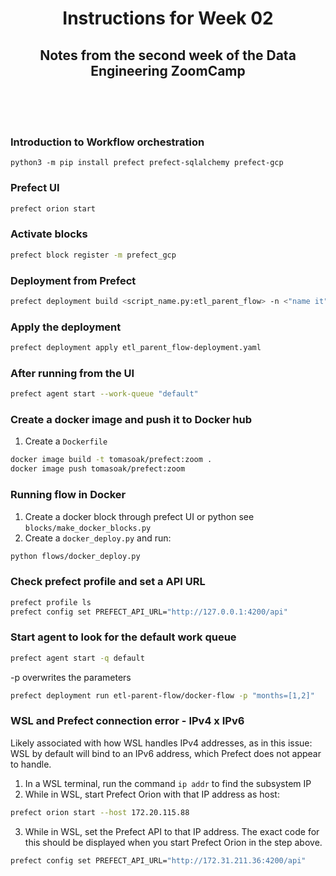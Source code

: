 <h1 align="center"> Instructions for Week 02 </h1>

<h2 align="center">Notes from the second week of the Data Engineering ZoomCamp</h2>

<br>
<br>
<br>

### Introduction to Workflow orchestration 
```
python3 -m pip install prefect prefect-sqlalchemy prefect-gcp
```

### Prefect UI
```bash
prefect orion start
```

### Activate blocks
```bash
prefect block register -m prefect_gcp
```

### Deployment from Prefect
```bash
prefect deployment build <script_name.py:etl_parent_flow> -n <"name it">
```

### Apply the deployment 
```bash
prefect deployment apply etl_parent_flow-deployment.yaml
```

### After running from the UI 
```bash
prefect agent start --work-queue "default" 
```

### Create a docker image and push it to Docker hub
1. Create a `Dockerfile`
```bash
docker image build -t tomasoak/prefect:zoom .
docker image push tomasoak/prefect:zoom
```

### Running flow in Docker
1. Create a docker block through prefect UI or python see `blocks/make_docker_blocks.py`
2. Create a `docker_deploy.py` and run:
```bash
python flows/docker_deploy.py
```

### Check prefect profile and set a API URL
```bash
prefect profile ls
prefect config set PREFECT_API_URL="http://127.0.0.1:4200/api"
```


### Start agent to look for the default work queue
```bash
prefect agent start -q default
```

-p overwrites the parameters
```bash 
prefect deployment run etl-parent-flow/docker-flow -p "months=[1,2]"
```

### WSL and Prefect connection error - IPv4 x IPv6
Likely associated with how WSL handles IPv4 addresses, as in this issue: WSL by default will bind to an IPv6 address, which Prefect does not appear to handle.
1. In a WSL terminal, run the command `ip addr` to find the subsystem IP
2. While in WSL, start Prefect Orion with that IP address as host:
```bash
prefect orion start --host 172.20.115.88
```
3. While in WSL, set the Prefect API to that IP address. The exact code for this should be displayed when you start Prefect Orion in the step above.
```bash
prefect config set PREFECT_API_URL="http://172.31.211.36:4200/api"
```
